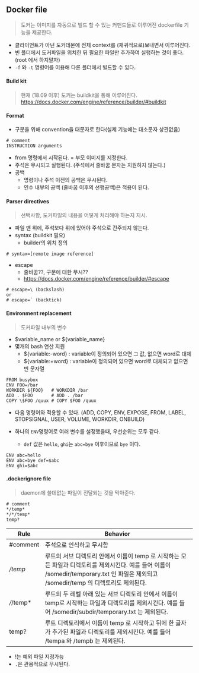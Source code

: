 ## Docker file

> 도커는 이미지를 자동으로 빌드 할 수 있는 커맨드들로 이루어진 dockerfile 기능을 제공한다.

* 클라이언트가 아닌 도커데몬에 전체 context를 (재귀적으로)보내면서 이루어진다.
* 빈 폴더에서 도커파일을 위치한 뒤 필요한 파일만 추가하여 실행하는 것이 좋다. (root 에서 하지말자)
* `-f` 와 `-t` 명령어를 이용해 다른 폴더에서 빌드할 수 있다.

#### Build kit
> 현재 (18.09 이후) 도커는 buildkit을 통해 이루어진다.
https://docs.docker.com/engine/reference/builder/#buildkit

#### Format
* 구분을 위해 convention을 대문자로 한다(실제 기능에는 대소문자 상관없음)
```docker
# comment
INSTRUCTION arguments
```
* from 명령에서 시작된다. = 부모 이미지를 지정한다.
* 주석은 무시되고 실행된다. (주석에서 줄바꿈 문자는 지원하지 않는다.)
* 공백 
    * 명령이나 주석 이전의 공백은 무시된다.
    * 인수 내부의 공백 (줄바꿈 이후의 선행공백)은 적용이 된다.

#### Parser directives
> 선택사항, 도커파일의 내용을 어떻게 처리해야 하는지 지시.
* 파일 맨 위에, 주석보다 위에 있어야 주석으로 간주되지 않는다. 
* syntax (buildkit 필요)
    * builder의 위치 정의
```docker
# syntax=[remote image reference]
```
* escape
    * 줄바꿈??, 구문에 대한 무시??
    * https://docs.docker.com/engine/reference/builder/#escape
```docker
# escape=\ (backslash)
or
# escape=` (backtick)
```

#### Environment replacement
> 도커파일 내부의 변수
* $variable_name or ${variable_name}
* 몇개의 bash 연산 지원
    * ${variable:-word} : variable이 정의되어 있으면 그 값, 없으면 word로 대체
    * ${variable:+word} : variable이 정의되어 있으면 word로 대체되고 없으면 빈 문자열

```docker
FROM busybox
ENV FOO=/bar
WORKDIR ${FOO}   # WORKDIR /bar
ADD . $FOO       # ADD . /bar
COPY \$FOO /quux # COPY $FOO /quux
```

* 다음 명령어와 적용할 수 있다. (ADD, COPY, ENV, EXPOSE, FROM, LABEL, STOPSIGNAL, USER, VOLUME, WORKDIR, ONBUILD)

* 하나의 `ENV`명령어로 여러 변수를 설정했을때, 우선순위는 모두 같다.
    * `def` 값은 `hello`, `ghi`는 `abc=bye` 이후이므로 `bye` 이다.
```docker
ENV abc=hello
ENV abc=bye def=$abc
ENV ghi=$abc
```

#### .dockerignore file
> daemon에 쓸데없는 파일이 전달되는 것을 막아준다. 

```docker
# comment
*/temp*
*/*/temp*
temp?
```
|Rule|Behavior|
|-----|------|
|#comment|	주석으로 인식하고 무시함|
|*/temp*|	루트의 서브 디렉토리 안에서 이름이 temp 로 시작하는 모든 파일과 디렉토리를 제외시킨다. 예를 들어 이름이 /somedir/temporary.txt 인 파일은 제외되고 /somedir/temp 의 디렉토리도 제외된다.|
|*/*/temp*|	루트의 두 레벨 아래 있는 서브 디렉토리 안에서 이름이 temp로 시작하는 파일과 디렉토리를 제외시킨다. 예를 들어 /somedir/subdir/temporary.txt 는 제외된다.|
|temp?|	루트 디렉토리에서 이름이 temp 로 시작하고 뒤에 한 글자가 추가된 파일과 디렉토리를 제외시킨다. 예를 들어 /tempa 와 /tempb 는 제외된다.|

* !는 예외 파일 지정가능
* `.`은 관용적으로 무시된다.

